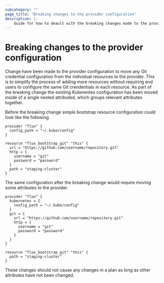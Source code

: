 ```yaml
---
subcategory: ""
page_title: "Breaking changes to the provider configuration"
description: |-
    Guide for how to deault with the breaking changes made to the provider configuration.
---
```


# Breaking changes to the provider configuration

Change have been made to the provider configuration to move any Git credential configuration from the individual resources to the provider.
This is to simplify the process of adding more resources without requiring end users to configure the same Git crendentials in each resource.
As part of the breaking change the existing Kuberentes configuration has been moved inside of a single nested attributed, which groups relevant attributes together.

Before the breaking change simple bootstrap resource configuration could look like the following.

```hcl
provider "flux" {
  config_path = "~/.kube/config"
}

resource "flux_bootstrap_git" "this" {
  url = "https://github.com/username/repository.git"
  http = {
    username = "git"
    password = "password"
  }
  path = "staging-cluster"
}
```

The same configuration after the breaking change would require moving some attributes to the provider.

```hcl
provider "flux" {
  kubernetes = {
    config_path = "~/.kube/config"
  }
  git = {
    url = "https://github.com/username/repository.git"
    http = {
      username = "git"
      password = "password"
    }
  }
}

resource "flux_bootstrap_git" "this" {
  path = "staging-cluster"
}
```

These changes should not cause any changes in a plan as long as other attributes have not been changed.
